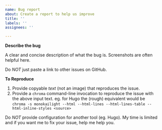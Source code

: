 ```yaml
---
name: Bug report
about: Create a report to help us improve
title: ''
labels: ''
assignees: ''

---
```


**Describe the bug**

A clear and concise description of what the bug is. Screenshots are often helpful here.

Do *NOT* just paste a link to other issues on GitHub.

**To Reproduce**

1. Provide copyable *text* (not an image) that reproduces the issue.
2. Provide a `chroma` command-line invocation to reproduce the issue with the above input text. eg. for Hugo the (rough) equivalent would be `chroma -s monokailight --html --html-lines --html-lines-table --html-inline-styles <source>`

Do *NOT* provide configuration for another tool (eg. Hugo). My time is limited and if you want me to fix your issue, help me help you.
